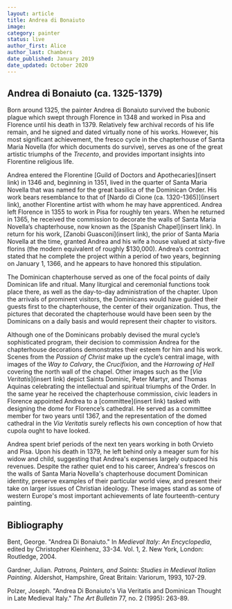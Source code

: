 ```yaml
---
layout: article
title: Andrea di Bonaiuto
image:
category: painter
status: live
author_first: Alice
author_last: Chambers
date_published: January 2019
date_updated: October 2020
---
```



## Andrea di Bonaiuto (ca. 1325-1379) 

Born around 1325, the painter Andrea di Bonaiuto survived the bubonic plague which swept through Florence in 1348 and worked in Pisa and Florence until his death in 1379. Relatively few archival records of his life remain, and he signed and dated virtually none of his works. However, his most significant achievement, the fresco cycle in the chapterhouse of Santa Maria Novella (for which documents do survive), serves as one of the great artistic triumphs of the *Trecento*, and provides important insights into Florentine religious life.

<!-- more -->

Andrea entered the Florentine [Guild of Doctors and Apothecaries](insert link) in 1346 and, beginning in 1351, lived in the quarter of Santa Maria Novella that was named for the great basilica of the Dominican Order. His work bears resemblance to that of [Nardo di Cione (ca. 1320-1365)](insert link), another Florentine artist with whom he may have apprenticed. Andrea left Florence in 1355 to work in Pisa for roughly ten years. When he returned in 1365, he received the commission to decorate the walls of Santa Maria Novella’s chapterhouse, now known as the [Spanish Chapel](insert link). In return for his work, [Zanobi Guasconi](insert link), the prior of Santa Maria Novella at the time, granted Andrea and his wife a house valued at sixty-five florins (the modern equivalent of roughly $130,000). Andrea’s contract stated that he complete the project within a period of two years, beginning on January 1, 1366, and he appears to have honored this stipulation.

The Dominican chapterhouse served as one of the focal points of daily Dominican life and ritual. Many liturgical and ceremonial functions took place there, as well as the day-to-day administration of the chapter. Upon the arrivals of prominent visitors, the Dominicans would have guided their guests first to the chapterhouse, the center of their organization. Thus, the pictures that decorated the chapterhouse would have been seen by the Dominicans on a daily basis and would represent their chapter to visitors.

Although one of the Dominicans probably devised the mural cycle’s sophisticated program, their decision to commission Andrea for the chapterhouse decorations demonstrates their esteem for him and his work. Scenes from the *Passion of Christ* make up the cycle’s central image, with images of the *Way to Calvary*, the *Crucifixion*, and the *Harrowing of Hell* covering the north wall of the chapel. Other images such as the [*Via Veritatis*](insert link) depict Saints Dominic, Peter Martyr, and Thomas Aquinas celebrating the intellectual and spiritual triumphs of the Order. In the same year he received the chapterhouse commission, civic leaders in Florence appointed Andrea to a [committee](insert link) tasked with designing the dome for Florence’s cathedral. He served as a committee member for two years until 1367, and the representation of the domed cathedral in the *Via Veritatis* surely reflects his own conception of how that cupola ought to have looked.

Andrea spent brief periods of the next ten years working in both Orvieto and Pisa. Upon his death in 1379, he left behind only a meager sum for his widow and child, suggesting that Andrea's expenses largely outpaced his revenues. Despite the rather quiet end to his career, Andrea's frescos on the walls of Santa Maria Novella's chapterhouse document Dominican identity, preserve examples of their particular world view, and present their take on larger issues of Christian ideology. These images stand as some of western Europe's most important achievements of late fourteenth-century painting. 

## Bibliography 

Bent, George. "Andrea Di Bonaiuto." In *Medieval Italy: An Encyclopedia*, edited by Christopher Kleinhenz, 33-34. Vol. 1, 2. New York, London: Routledge, 2004.

Gardner, Julian. *Patrons, Painters, and Saints: Studies in Medieval Italian Painting*. Aldershot, Hampshire, Great Britain: Variorum, 1993, 107-29.

Polzer, Joseph. "Andrea Di Bonaiuto's Via Veritatis and Dominican Thought in Late Medieval Italy." *The Art Bulletin* 77, no. 2 (1995): 263-89.

